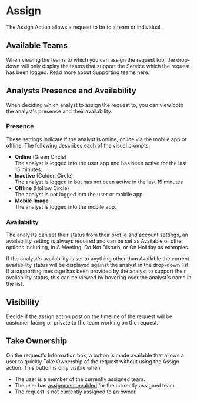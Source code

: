 # Assign
The Assign Action allows a request to be to a team or individual.

## Available Teams
When viewing the teams to which you can assign the request too, the drop-down will only display the teams that support the Service which the request has been logged. Read more about Supporting teams here.

## Analysts Presence and Availability
When deciding which analyst to assign the request to, you can view both the analyst's presence and their availability.

### Presence
These settings indicate if the analyst is online, online via the mobile app or offline. The following describes each of the visual prompts.

* **Online** (Green Circle)<br>The analyst is logged into the user app and has been active for the last 15 minutes.
* **Inactive** (Golden Circle)<br>The analyst is logged in but has not been active in the last 15 minutes
* **Offline** (Hollow Circle)<br>The analyst is not logged into the user or mobile app.
* **Mobile Image**<br>The analyst is logged into the mobile app.

### Availability
The analysts can set their status from their profile and account settings, an availability setting is always required and can be set as Available or other options including, In A Meeting, Do Not Disturb, or On Holiday as examples.

If the analyst's availability is set to anything other than Available the current availability status will be displayed against the analyst in the drop-down list.
If a supporting message has been provided by the analyst to support their availability status, this can be viewed by hovering over the analyst's name in the list.

## Visibility
Decide if the assign action post on the timeline of the request will be customer facing or private to the team working on the request.

## Take Ownership
On the request's Information box, a button is made available that allows a user to quickly Take Ownership of the request without using the Assign action. This button is only visible when

* The user is a member of the currently assigned team.
* The user has [assignment enabled](/servicemanager-config/administration/service-desk#enable-assignment) for the currently assigned team.
* The request is not currently assigned to an owner.